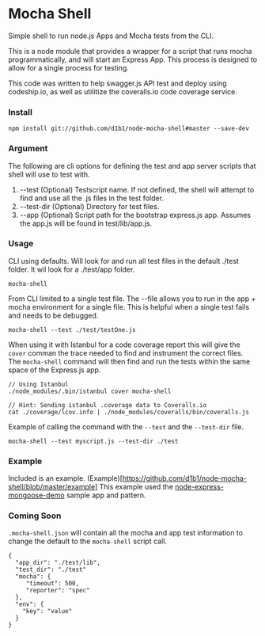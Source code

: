 Mocha Shell
================

Simple shell to run node.js Apps and Mocha tests from the CLI.

This is a node module that provides a wrapper for a script that runs
mocha programmatically, and will start an Express App. This process is
designed to allow for a single process for testing.

This code was written to help swagger.js API test and deploy using
codeship.io, as well as utilitize the coveralls.io code coverage 
service. 

### Install

    npm install git://github.com/d1b1/node-mocha-shell#master --save-dev

### Argument
The following are cli options for defining the test and app
server scripts that shell will use to test with.

1. --test (Optional) Testscript name. If not defined, the shell will attempt
to find and use all the .js files in the test folder.
1. --test-dir (Optional) Directory for test files.
1. --app (Optional) Script path for the bootstrap express.js app. Assumes
the app.js will be found in test/lib/app.js.

### Usage

CLI using defaults. Will look for and run all test files in the 
default ./test folder. It wil look for a ./test/app folder.

    mocha-shell 

From CLI limited to a single test file. The --file allows you to
run in the app + mocha environment for a single file. This is helpful
when a single test fails and needs to be debugged.

    mocha-shell --test ./test/testOne.js

When using it with Istanbul for a code coverage report this will
give the `cover` comman the trace needed to find and instrument
the correct files. The `mocha-shell` command will then find and
run the tests within the same space of the Express.js app. 

    // Using Istanbul
    ./node_modules/.bin/istanbul cover mocha-shell
   
    // Hint: Sending istanbul .coverage data to Coveralls.io
    cat ./coverage/lcov.info | ./node_modules/coveralls/bin/coveralls.js

Example of calling the command with the `--test` and the 
`--test-dir` file. 

    mocha-shell --test myscript.js --test-dir ./test 

### Example
Included is an example. (Example)[https://github.com/d1b1/node-mocha-shell/blob/master/example] 
This example used the [node-express-mongoose-demo](https://github.com/madhums/node-express-mongoose-demo)
sample app and pattern.

### Coming Soon
`.mocha-shell.json` will contain all the mocha and app
test information to change the default to the `mocha-shell` script
call.

    { 
      "app_dir": "./test/lib",
      "test_dir": "./test"
      "mocha": { 
         "timeout": 500,
         "reporter": "spec"
      },
      "env": {
      	"key": "value"
      }
    }